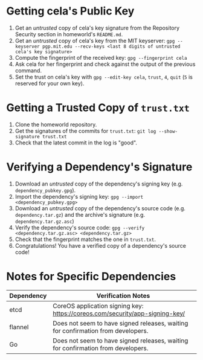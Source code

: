 Getting cela's Public Key
========================

1. Get an _untrusted_ copy of cela's key signature from the Repository Security section in homeworld's `README.md`.
2. Get an _untrusted_ copy of cela's key from the MIT keyserver: `gpg --keyserver pgp.mit.edu --recv-keys <last 8 digits of untrusted cela's key signature>`
3. Compute the fingerprint of the received key: `gpg --fingerprint cela`
4. Ask cela for her fingerprint and check against the output of the previous command.
5. Set the trust on cela's key with `gpg --edit-key cela`, `trust`, `4`, `quit` (`5` is reserved for your own key).

Getting a Trusted Copy of `trust.txt`
=====================================

1. Clone the homeworld repository.
2. Get the signatures of the commits for `trust.txt`: `git log --show-signature trust.txt`
3. Check that the latest commit in the log is "good".

Verifying a Dependency's Signature
==================================

1. Download an _untrusted_ copy of the dependency's signing key (e.g. `dependency_pubkey.gpg`).
2. Import the dependency's signing key: `gpg --import <dependency_pubkey.gpg>`
3. Download an _untrusted_ copy of the dependency's source code (e.g. `dependency.tar.gz`) and the archive's signature (e.g. `dependency.tar.gz.asc`)
4. Verify the dependency's source code: `gpg --verify <dependency.tar.gz.asc> <dependency.tar.gz>`
5. Check that the fingerprint matches the one in `trust.txt`.
6. Congratulations! You have a verified copy of a dependency's source code!

Notes for Specific Dependencies
===============================

| Dependency | Verification Notes |
| ---------- | ------------------ |
| etcd | CoreOS application signing key: https://coreos.com/security/app-signing-key/ |
| flannel | Does not seem to have signed releases, waiting for confirmation from developers. |
| Go | Does not seem to have signed releases, waiting for confirmation from developers. |
